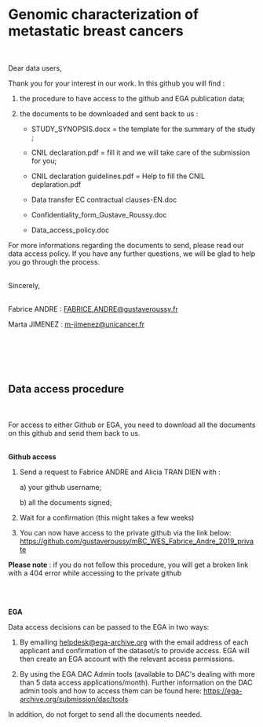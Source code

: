 # Genomic characterization of metastatic breast cancers
<br>

Dear data users,

Thank you for your interest in our work. In this github you will find :

1) the procedure to have access to the github and EGA publication data;

2) the documents to be downloaded and sent back to us :

    - STUDY_SYNOPSIS.docx = the template for the summary of the study ;

    - CNIL declaration.pdf = fill it and we will take care of the submission for you;
    
    - CNIL declaration guidelines.pdf = Help to fill the CNIL deplaration.pdf
    
    - Data transfer EC contractual clauses-EN.doc 

    - Confidentiality_form_Gustave_Roussy.doc 

    - Data_access_policy.doc 


For more informations regarding the documents to send, please read our data access policy.
If you have any further questions, we will be glad to help you go through the process.

<br>
Sincerely,
<br><br>

Fabrice ANDRE : FABRICE.ANDRE@gustaveroussy.fr

Marta JIMENEZ : m-jimenez@unicancer.fr


<br><br><br><br>


## Data access procedure

<br><br>
For access to either Github or EGA, you need to download all the documents on this github and send them back to us.
<br><br>



**Github access** 
1) Send a request to Fabrice ANDRE and Alicia TRAN DIEN with :

    a) your github username;

    b) all the documents signed;
    

2) Wait for a confirmation (this might takes a few weeks)

3) You can now have access to the private github via the link below:
https://github.com/gustaveroussy/mBC_WES_Fabrice_Andre_2019_private

**Please note** : if you do not follow this procedure, you will get a broken link with a 404 error while accessing to the private github 

<br><br>

**EGA** 

Data access decisions can be passed to the EGA in two ways:
1) By emailing helpdesk@ega-archive.org with the email address of each applicant and confirmation of the dataset/s to provide access. EGA will then create an EGA account with the relevant access permissions.

2) By using the EGA DAC Admin tools (available to DAC's dealing with more than 5 data access applications/month). Further information on the DAC admin tools and how to access them can be found here: https://ega-archive.org/submission/dac/tools


In addition, do not forget to send all the documents needed.

<br><br><br><br>

